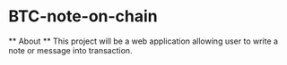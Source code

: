 # BTC-note-on-chain

** About ** 
This project will be a web application allowing user to write a note or message into transaction.

